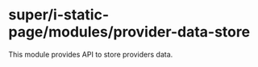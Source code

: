 # super/i-static-page/modules/provider-data-store

This module provides API to store providers data.

